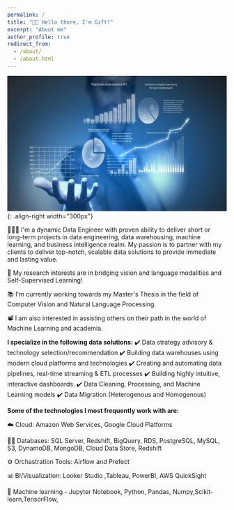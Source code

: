 ```yaml
---
permalink: /
title: "👋🏼 Hello there, I'm Gift!"
excerpt: "About me"
author_profile: true
redirect_from: 
  - /about/
  - /about.html
---
```



![Illustration of combining vision and language modalities](/images/data.jpg){: .align-right width="300px"}

👨🏻‍💻 I'm a dynamic Data Engineer with proven ability to deliver short or long-term projects in data engineering, data warehousing, machine learning, and business intelligence realm. My passion is to partner with my clients to deliver top-notch, scalable data solutions to provide immediate and lasting value.

🔬 My research interests are in bridging vision and language modalities and Self-Supervised Learning!

📚 I'm currently working towards my Master's Thesis in the field of Computer Vision and Natural Language Processing.

📽️ I am also interested in assisting others on their path in the world of Machine Learning and academia.




**I specialize in the following data solutions:**
✔️ Data strategy advisory & technology selection/recommendation
✔️ Building data warehouses using modern cloud platforms and technologies
✔️ Creating and automating data pipelines, real-time streaming & ETL processes
✔️ Building highly intuitive, interactive dashboards.
✔️ Data Cleaning, Processing, and Machine Learning models
✔️ Data Migration (Heterogenous and Homogenous)

**Some of the technologies I most frequently work with are:**

☁️ Cloud: Amazon Web Services, Google Cloud Platforms

👨‍💻 Databases: SQL Server, Redshift, BigQuery, RDS, PostgreSQL, MySQL, S3, DynamoDB, MongoDB, Cloud Data Store, Redshift

⚙️ Orchastration Tools:  Airflow and Prefect

📊 BI/Visualization: Looker Studio ,Tableau, PowerBI, AWS QuickSight 

🤖 Machine learning -  Jupyter Notebook, Python, Pandas, Numpy,Scikit-learn,TensorFlow,